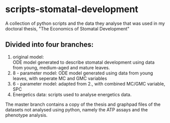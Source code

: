 # scripts-stomatal-development
A collection of python scripts and the data they analyse that was used in my doctoral thesis, "The Economics of Stomatal Development"

## Divided into four branches:
1. original model:  
        ODE model generated to describe stomatal development using data from young, medium-aged and mature leaves.
2. 8 - parameter model:
        ODE model generated using data from young leaves, with seperate MC and GMC variables
3. 6 - parameter model:
        adapted from 2., with combined MC/GMC variable, SPC
4. Energetics data:
       scripts used to analyse energetics data.
       
The master branch contains a copy of the thesis and graphpad files of the datasets not analysed using python, namely the ATP assays and the phenotype analysis. 
